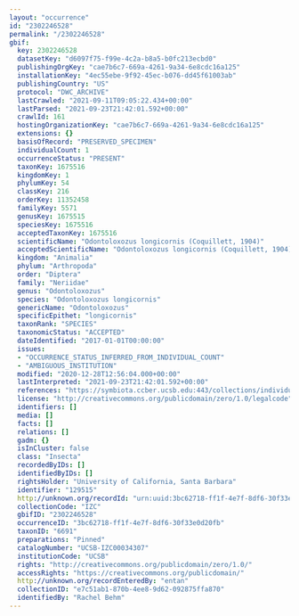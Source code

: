 ```yaml
---
layout: "occurrence"
id: "2302246528"
permalink: "/2302246528"
gbif:
  key: 2302246528
  datasetKey: "d6097f75-f99e-4c2a-b8a5-b0fc213ecbd0"
  publishingOrgKey: "cae7b6c7-669a-4261-9a34-6e8cdc16a125"
  installationKey: "4ec55ebe-9f92-45ec-b076-dd45f61003ab"
  publishingCountry: "US"
  protocol: "DWC_ARCHIVE"
  lastCrawled: "2021-09-11T09:05:22.434+00:00"
  lastParsed: "2021-09-23T21:42:01.592+00:00"
  crawlId: 161
  hostingOrganizationKey: "cae7b6c7-669a-4261-9a34-6e8cdc16a125"
  extensions: {}
  basisOfRecord: "PRESERVED_SPECIMEN"
  individualCount: 1
  occurrenceStatus: "PRESENT"
  taxonKey: 1675516
  kingdomKey: 1
  phylumKey: 54
  classKey: 216
  orderKey: 11352458
  familyKey: 5571
  genusKey: 1675515
  speciesKey: 1675516
  acceptedTaxonKey: 1675516
  scientificName: "Odontoloxozus longicornis (Coquillett, 1904)"
  acceptedScientificName: "Odontoloxozus longicornis (Coquillett, 1904)"
  kingdom: "Animalia"
  phylum: "Arthropoda"
  order: "Diptera"
  family: "Neriidae"
  genus: "Odontoloxozus"
  species: "Odontoloxozus longicornis"
  genericName: "Odontoloxozus"
  specificEpithet: "longicornis"
  taxonRank: "SPECIES"
  taxonomicStatus: "ACCEPTED"
  dateIdentified: "2017-01-01T00:00:00"
  issues:
  - "OCCURRENCE_STATUS_INFERRED_FROM_INDIVIDUAL_COUNT"
  - "AMBIGUOUS_INSTITUTION"
  modified: "2020-12-28T12:56:04.000+00:00"
  lastInterpreted: "2021-09-23T21:42:01.592+00:00"
  references: "https://symbiota.ccber.ucsb.edu:443/collections/individual/index.php?occid=129515"
  license: "http://creativecommons.org/publicdomain/zero/1.0/legalcode"
  identifiers: []
  media: []
  facts: []
  relations: []
  gadm: {}
  isInCluster: false
  class: "Insecta"
  recordedByIDs: []
  identifiedByIDs: []
  rightsHolder: "University of California, Santa Barbara"
  identifier: "129515"
  http://unknown.org/recordId: "urn:uuid:3bc62718-ff1f-4e7f-8df6-30f33e0d20fb"
  collectionCode: "IZC"
  gbifID: "2302246528"
  occurrenceID: "3bc62718-ff1f-4e7f-8df6-30f33e0d20fb"
  taxonID: "6691"
  preparations: "Pinned"
  catalogNumber: "UCSB-IZC00034307"
  institutionCode: "UCSB"
  rights: "http://creativecommons.org/publicdomain/zero/1.0/"
  accessRights: "https://creativecommons.org/publicdomain/"
  http://unknown.org/recordEnteredBy: "entan"
  collectionID: "e7c51ab1-870b-4ee8-9d62-092875ffa870"
  identifiedBy: "Rachel Behm"
---
```

